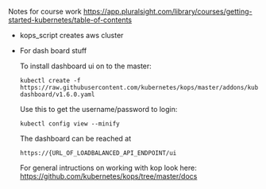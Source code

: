 Notes for course work  https://app.pluralsight.com/library/courses/getting-started-kubernetes/table-of-contents

- kops_script creates aws cluster

- For dash board stuff

  To install dashboard ui on to the master: 
  
      kubectl create -f https://raw.githubusercontent.com/kubernetes/kops/master/addons/kubernetes-dashboard/v1.6.0.yaml
    
  Use this to get the username/password to login: 
  
      kubectl config view --minify
  
  The dashboard can be reached at 
  
      https://{URL_OF_LOADBALANCED_API_ENDPOINT/ui
  
  
  For general intructions on working with kop look here: https://github.com/kubernetes/kops/tree/master/docs
